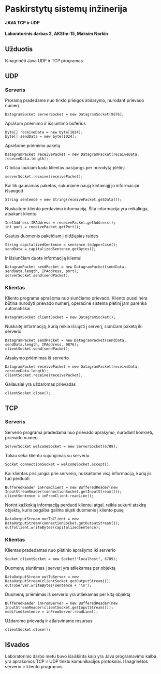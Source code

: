# Paskirstytų sistemų inžinerija

#### JAVA TCP ir UDP
#### Laboratorinis darbas 2, AKSfm-15, Maksim Norkin

## Užduotis

Išnagrinėti Java UDP ir TCP programas

## UDP

### Serveris

Proramą pradedame nuo tinklo prieigos atidarymo, nurodant prievado numerį

    DatagramSocket serverSocket = new DatagramSocket(9876);
    
Aprašom priėmimo ir išsiuntimo buferius

    byte[] receiveData = new byte[1024];
    byte[] sendData = new byte[1024];
    
Aprašome priėmimo paketą

    DatagramPacket receivePacket = new DatagramPacket(receiveData, receiveData.length);
    
O toliau laukiam kada klientas pasijungs per nurodytą plėtinį

    serverSocket.receive(receivePacket);
    
Kai tik gaunamas paketas, sukuriame naują kintamąjį jo informacijai išsaugoti

    String sentence = new String(receivePacket.getData());
    
Nuskaitom kliento perdavimo informaciją. Šita informacija yra reikalinga, atsakant klientui

    InetAddress IPAddress = receivePacket.getAddress();
    int port = receivePacket.getPort();
    
Gautus duomenis pakeičiam į didžiąsias raides

    String capitalizedSentence = sentence.toUpperCase();
    sendData = capitalizedSentence.getBytes();
    
Ir išsiunčiam duota informaciją klientui

    DatagramPacket sendPacket = new DatagramPacket(sendData, sendData.length, IPAddress, port);
    serverSocket.send(sendPacket);
    
### Klientas

Kliento programa aprašoma nuo siunčiamo prievado. Kliento pusei nėra būtina nurodyti prievado numerį, operacinė sistema plėtinį jam parenka automatiškai

    DatagramSocket clientSocket = new DatagramSocket();
    
Nuskaitę informaciją, kurią reikia išsiųsti į serverį, siunčiam paketą iki serverio

    DatagramPacket sendPacket = new DatagramPacket(sendData, sendData.length, IPAddress, 9876);
    clientSocket.send(sendPacket);
    
Atsakymo priėmimas iš serverio

    DatagramPacket receivePacket = new DatagramPacket(receiveData, receiveData.length);
    clientSocket.receive(receivePacket);
    
Galiausiai yra uždaromas prievadas

    clientSocket.close();
    
## TCP

### Serveris

Serverio programa pradedama nuo prievado aprašymo, nurodant konkretų prievado numerį

    ServerSocket welcomeSocket = new ServerSocket(6789);
    
Toliau seka kliento sujungimas su serveriu

    Socket connectionSocket = welcomeSocket.accept();
    
Kai klientas prisijungia prie serverio, nuskaitome visą informaciją, kurią jis turi perduoti

    BufferedReader inFromClient = new BufferedReader(new InputStreamReader(connectionSocket.getInputStream()));
    clientSentence = inFromClient.readLine();
    
Norint kažkokią informaciją perduoti klientui atgal, reikia sukurti atskirą objektą, kurio pagalba galima siųsti duomenis į kliento pusę

    DataOutputStream outToClient = new DataOutputStream(connectionSocket.getOutputStream());
    outToClient.writeBytes(capitalizedSentence);

### Klientas

Klientas pradedamas nuo plėtinio aprašymo iki serverio
    
    Socket clientSocket = new Socket("localhost", 6789);

Duomenų siuntimas į serverį yra atliekamas per objektą

    DataOutputStream outToServer = new DataOutputStream(clientSocket.getOutputStream());
    outToServer.writeBytes(sentence + '\n');
    
Duomenų priėmimas iš serverio yra atliekamas per kitą objektą

    BufferedReader inFromServer = new BufferedReader(new InputStreamReader(clientSocket.getInputStream()));
    modifiedSentence = inFromServer.readLine();
    
Uždarome prievadą ir atlaisviname resursus

    clientSocket.close();
    
    
    
## Išvados

Laboratorinio darbo metu buvo išaiškinta kaip yra Java programavimo kalba yra aprašomos TCP ir UDP tinklo komunikacijos protokolai. Išnagrinėtos serverio ir kliento programos.
    
